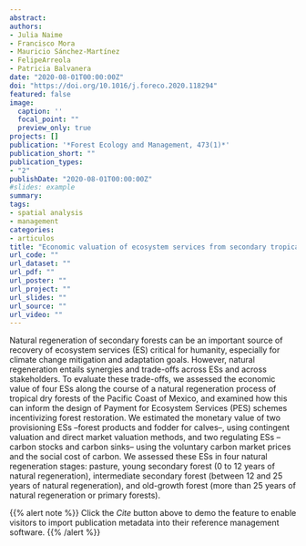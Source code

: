 ```yaml
---
abstract: 
authors:
- Julia Naime
- Francisco Mora
- Mauricio Sánchez-Martínez
- FelipeArreola
- Patricia Balvanera
date: "2020-08-01T00:00:00Z"
doi: "https://doi.org/10.1016/j.foreco.2020.118294"
featured: false
image:
  caption: ''
  focal_point: ""
  preview_only: true
projects: []
publication: '*Forest Ecology and Management, 473(1)*'
publication_short: ""
publication_types:
- "2"
publishDate: "2020-08-01T00:00:00Z"
#slides: example
summary: 
tags:
- spatial analysis
- management
categories: 
- articulos
title: "Economic valuation of ecosystem services from secondary tropical forests: trade-offs and implications for policy making"
url_code: ""
url_dataset: ""
url_pdf: ""
url_poster: ""
url_project: ""
url_slides: ""
url_source: ""
url_video: ""
---
```


Natural regeneration of secondary forests can be an important source of recovery of ecosystem services (ES) critical for humanity, especially for climate change mitigation and adaptation goals. However, natural regeneration entails synergies and trade-offs across ESs and across stakeholders. To evaluate these trade-offs, we assessed the economic value of four ESs along the course of a natural regeneration process of tropical dry forests of the Pacific Coast of Mexico, and examined how this can inform the design of Payment for Ecosystem Services (PES) schemes incentivizing forest restoration. We estimated the monetary value of two provisioning ESs –forest products and fodder for calves–, using contingent valuation and direct market valuation methods, and two regulating ESs –carbon stocks and carbon sinks– using the voluntary carbon market prices and the social cost of carbon. We assessed these ESs in four natural regeneration stages: pasture, young secondary forest (0 to 12 years of natural regeneration), intermediate secondary forest (between 12 and 25 years of natural regeneration), and old-growth forest (more than 25 years of natural regeneration or primary forests).

{{% alert note %}}
Click the *Cite* button above to demo the feature to enable visitors to import publication metadata into their reference management software.
{{% /alert %}}
